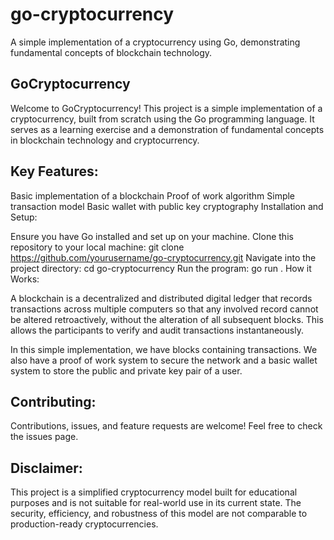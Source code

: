 # go-cryptocurrency
A simple implementation of a cryptocurrency using Go, demonstrating fundamental concepts of blockchain technology.


## GoCryptocurrency
Welcome to GoCryptocurrency! This project is a simple implementation of a cryptocurrency, built from scratch using the Go programming language. It serves as a learning exercise and a demonstration of fundamental concepts in blockchain technology and cryptocurrency.

## Key Features:

Basic implementation of a blockchain
Proof of work algorithm
Simple transaction model
Basic wallet with public key cryptography
Installation and Setup:

Ensure you have Go installed and set up on your machine.
Clone this repository to your local machine: git clone https://github.com/yourusername/go-cryptocurrency.git
Navigate into the project directory: cd go-cryptocurrency
Run the program: go run .
How it Works:

A blockchain is a decentralized and distributed digital ledger that records transactions across multiple computers so that any involved record cannot be altered retroactively, without the alteration of all subsequent blocks. This allows the participants to verify and audit transactions instantaneously.

In this simple implementation, we have blocks containing transactions. We also have a proof of work system to secure the network and a basic wallet system to store the public and private key pair of a user.

## Contributing:

Contributions, issues, and feature requests are welcome! Feel free to check the issues page.

## Disclaimer:

This project is a simplified cryptocurrency model built for educational purposes and is not suitable for real-world use in its current state. The security, efficiency, and robustness of this model are not comparable to production-ready cryptocurrencies.